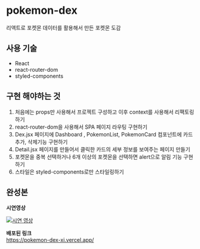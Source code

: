 # pokemon-dex
리액트로 포켓몬 데이터를 활용해서 만든 포켓몬 도감

## 사용 기술
- React
- react-router-dom
- styled-components

## 구현 해야하는 것
1. 처음에는 props만 사용해서 프로젝트 구성하고 이후 context를 사용해서 리팩토링하기
2. react-router-dom을 사용해서 SPA 페이지 라우팅 구현하기
3. Dex.jsx 페이지에 Dashboard , PokemonList, PokemonCard 컴포넌트에 카드추가, 삭제기능 구현하기
4. Detail.jsx 페이지를 만들어서 클릭한 카드의 세부 정보를 보여주는 페이지 만들기
5. 포켓몬을 중복 선택하거나 6개 이상의 포켓몬을 선택하면 alert으로 알림 기능 구현하기
6. 스타일은 styled-components로만 스타일링하기

## 완성본
**시연영상**
<br>

[![시연 영상](https://img.youtube.com/vi/Hk1bGV3AqpI/0.jpg)](https://youtu.be/Hk1bGV3AqpI)
<br>

**배포된 링크**
<br>
https://pokemon-dex-xi.vercel.app/